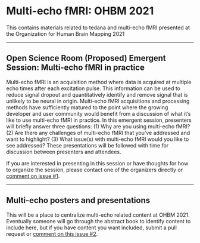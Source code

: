 # Multi-echo fMRI: OHBM 2021

This contains materials related to tedana and multi-echo fMRI presented at the Organization for Human Brain Mapping 2021

-----

## Open Science Room (Proposed) Emergent Session: Multi-echo fMRI in practice

 Multi-echo fMRI is an acquisition method where data is acquired at multiple echo times after each excitation pulse. This information can be used to reduce signal dropout and quantitatively identify and remove signal that is unlikely to be neural in origin. Multi-echo fMRI acquisitions and processing methods have sufficiently matured to the point where the growing developer and user community would benefit from a discussion of what it’s like to use multi-echo fMRI in practice. In this emergent session, presenters will briefly answer three questions: (1) Why are you using multi-echo fMRI? (2) Are there any challenges of multi-echo fMRI that you’ve addressed and want to highlight? (3) What issue(s) with multi-echo fMRI would you like to see addressed? These presentations will be followed with time for discussion between presenters and attendees.

 If you are interested in presenting in this session or have thoughts for how to organize the session, please contact one of the organizers directly or [comment on issue #1](https://github.com/ME-ICA/ohbm-2021-multiecho/issues/1).

 -----

## Multi-echo posters and presentations

 This will be a place to centralize multi-echo related content at OHBM 2021. Eventually someone will go through the abstract book to identify content to include here, but if you have content you want included, submit a pull request or [comment on this issue #2](https://github.com/ME-ICA/ohbm-2021-multiecho/issues/2).
